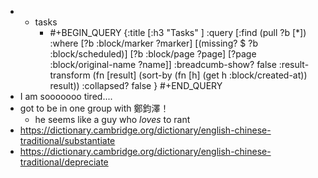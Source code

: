 -
	- tasks
		- #+BEGIN_QUERY
		  {:title [:h3 "Tasks" ]
		  :query [:find (pull ?b [*])
		  :where
		    [?b :block/marker ?marker]
		    [(missing? $ ?b :block/scheduled)]
		    [?b :block/page ?page]
		    [?page :block/original-name ?name]]
		  :breadcumb-show? false
		  :result-transform (fn [result]
		  (sort-by (fn [h]
		  (get h :block/created-at)) result))
		  :collapsed? false
		  }
		  #+END_QUERY
- I am sooooooo tired....
- got to be in one group with 鄭鈞澤！
	- he seems like a guy who _loves_ to rant
- https://dictionary.cambridge.org/dictionary/english-chinese-traditional/substantiate
- https://dictionary.cambridge.org/dictionary/english-chinese-traditional/depreciate